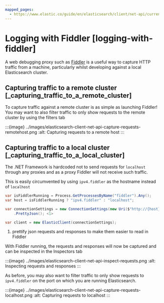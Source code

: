 ```yaml
---
mapped_pages:
  - https://www.elastic.co/guide/en/elasticsearch/client/net-api/current/logging-with-fiddler.html
---
```


# Logging with Fiddler [logging-with-fiddler]

A web debugging proxy such as [Fiddler](http://www.telerik.com/fiddler) is a useful way to capture HTTP traffic from a machine, particularly whilst developing against a local Elasticsearch cluster.

## Capturing traffic to a remote cluster [_capturing_traffic_to_a_remote_cluster]

To capture traffic against a remote cluster is as simple as launching Fiddler! You may want to also filter traffic to only show requests to the remote cluster by using the filters tab

:::{image} ../images/elasticsearch-client-net-api-capture-requests-remotehost.png
:alt: Capturing requests to a remote host
:::


## Capturing traffic to a local cluster [_capturing_traffic_to_a_local_cluster]

The .NET Framework is hardcoded not to send requests for `localhost` through any proxies and as a proxy Fiddler will not receive such traffic.

This is easily circumvented by using `ipv4.fiddler` as the hostname instead of `localhost`

```csharp
var isFiddlerRunning = Process.GetProcessesByName("fiddler").Any();
var host = isFiddlerRunning ? "ipv4.fiddler" : "localhost";

var connectionSettings = new ConnectionSettings(new Uri($"http://{host}:9200"))
    .PrettyJson(); <1>

var client = new ElasticClient(connectionSettings);
```

1. prettify json requests and responses to make them easier to read in Fiddler


With Fiddler running, the requests and responses will now be captured and can be inspected in the Inspectors tab

:::{image} ../images/elasticsearch-client-net-api-inspect-requests.png
:alt: Inspecting requests and responses
:::

As before, you may also want to filter traffic to only show requests to `ipv4.fiddler` on the port on which you are running Elasticsearch.

:::{image} ../images/elasticsearch-client-net-api-capture-requests-localhost.png
:alt: Capturing requests to localhost
:::


